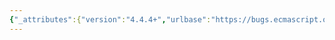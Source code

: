 ```yaml
---
{"_attributes":{"version":"4.4.4+","urlbase":"https://bugs.ecmascript.org/","maintainer":"dherman@mozilla.com"},"bug":{"bug_id":3812,"creation_ts":"2015-02-10 12:46:00 -0800","short_desc":"representation of bindings and properties","delta_ts":"2015-02-12 15:31:28 -0800","product":"Draft for 7th Edition","component":"Deferred from 6th edition","version":"unspecified","rep_platform":"All","op_sys":"All","bug_status":"CONFIRMED","priority":"Normal","bug_severity":"enhancement","everconfirmed":true,"reporter":{"uid":"jmdyck","name":"Michael Dyck"},"assigned_to":{"uid":"allen","name":"Allen Wirfs-Brock"},"long_desc":[{"commentid":12288,"comment_count":0,"who":{"uid":"jmdyck","name":"Michael Dyck"},"bug_when":"2015-02-10 12:46:45 -0800","thetext":"[split from Bug 3784]\n\nThe spec should maybe give a 'concrete' representation for the bindings of an environment record.\n\nAnd also for the properties of an object."},{"commentid":12492,"comment_count":1,"who":{"uid":"allen","name":"Allen Wirfs-Brock"},"bug_when":"2015-02-12 15:31:28 -0800","thetext":"Deferred to ES7"}]}}
---
```

